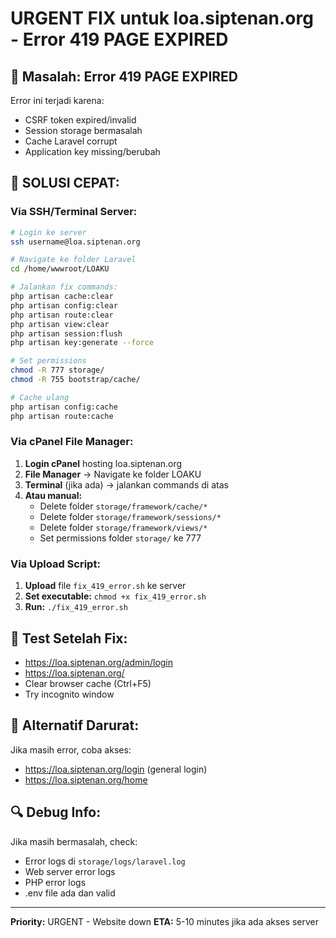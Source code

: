 # URGENT FIX untuk loa.siptenan.org - Error 419 PAGE EXPIRED

## 🚨 Masalah: Error 419 PAGE EXPIRED

Error ini terjadi karena:
- CSRF token expired/invalid
- Session storage bermasalah
- Cache Laravel corrupt
- Application key missing/berubah

## 🔧 SOLUSI CEPAT:

### Via SSH/Terminal Server:
```bash
# Login ke server
ssh username@loa.siptenan.org

# Navigate ke folder Laravel
cd /home/wwwroot/LOAKU

# Jalankan fix commands:
php artisan cache:clear
php artisan config:clear
php artisan route:clear
php artisan view:clear
php artisan session:flush
php artisan key:generate --force

# Set permissions
chmod -R 777 storage/
chmod -R 755 bootstrap/cache/

# Cache ulang
php artisan config:cache
php artisan route:cache
```

### Via cPanel File Manager:
1. **Login cPanel** hosting loa.siptenan.org
2. **File Manager** → Navigate ke folder LOAKU
3. **Terminal** (jika ada) → jalankan commands di atas
4. **Atau manual:**
   - Delete folder `storage/framework/cache/*`
   - Delete folder `storage/framework/sessions/*` 
   - Delete folder `storage/framework/views/*`
   - Set permissions folder `storage/` ke 777

### Via Upload Script:
1. **Upload** file `fix_419_error.sh` ke server
2. **Set executable:** `chmod +x fix_419_error.sh`
3. **Run:** `./fix_419_error.sh`

## 🧪 Test Setelah Fix:
- https://loa.siptenan.org/admin/login
- https://loa.siptenan.org/
- Clear browser cache (Ctrl+F5)
- Try incognito window

## 📱 Alternatif Darurat:
Jika masih error, coba akses:
- https://loa.siptenan.org/login (general login)
- https://loa.siptenan.org/home

## 🔍 Debug Info:
Jika masih bermasalah, check:
- Error logs di `storage/logs/laravel.log`
- Web server error logs
- PHP error logs
- .env file ada dan valid

---
**Priority:** URGENT - Website down
**ETA:** 5-10 minutes jika ada akses server
